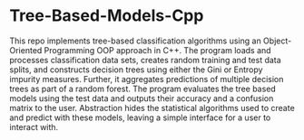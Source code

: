 # Tree-Based-Models-Cpp

This repo implements tree-based classification algorithms using an Object-Oriented Programming
OOP approach in C++. The program loads and processes classification data sets, creates random
training and test data splits, and constructs decision trees using either the Gini or Entropy impurity
measures. Further, it aggregates predictions of multiple decision trees as part of a random forest.
The program evaluates the tree based models using the test data and outputs their accuracy and a
confusion matrix to the user. Abstraction hides the statistical algorithms used to create and predict
with these models, leaving a simple interface for a user to interact with.
